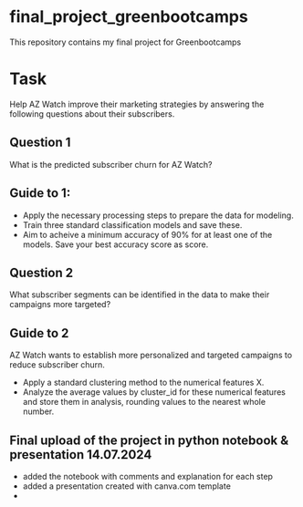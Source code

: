 # final_project_greenbootcamps
This repository contains my final project for Greenbootcamps

# Task
Help AZ Watch improve their marketing strategies by answering the following questions about their subscribers.

## Question 1
What is the predicted subscriber churn for AZ Watch?

## Guide to 1:
- Apply the necessary processing steps to prepare the data for modeling.
- Train three standard classification models and save these.
- Aim to acheive a minimum accuracy of 90% for at least one of the models. Save your best accuracy score as score.

## Question 2 
What subscriber segments can be identified in the data to make their campaigns more targeted?

## Guide to 2
AZ Watch wants to establish more personalized and targeted campaigns to reduce subscriber churn. 

- Apply a standard clustering method to the numerical features X.
- Analyze the average values by cluster_id for these numerical features and store them in analysis, rounding values to the nearest whole number.

## Final upload of the project in python notebook & presentation 14.07.2024
- added the notebook with comments and explanation for each step
- added a presentation created with canva.com template
- 

